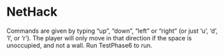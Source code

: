 # NetHack
Commands are given by typing “up”, “down”, “left” or “right” (or just ‘u’, ‘d’, ‘l’, or ‘r’). The player will only move in that direction if the space is unoccupied, and not a wall.
Run TestPhase6 to run.
